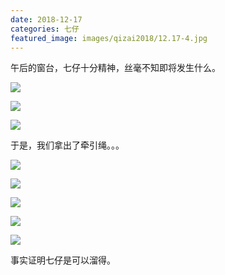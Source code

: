 ```yaml
---
date: 2018-12-17
categories: 七仔
featured_image: images/qizai2018/12.17-4.jpg
---
```


午后的窗台，七仔十分精神，丝毫不知即将发生什么。

![](/images/qizai2018/12.17-1.jpg)

![](/images/qizai2018/12.17-2.jpg)

![](/images/qizai2018/12.17-3.jpg)

于是，我们拿出了牵引绳。。。

![](/images/qizai2018/12.17-4.jpg)

![](/images/qizai2018/12.17-5.jpg)

![](/images/qizai2018/12.17-6.jpg)

![](/images/qizai2018/12.17-7.jpg)

![](/images/qizai2018/12.17-8.jpg)

事实证明七仔是可以溜得。
